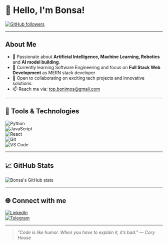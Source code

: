 # 👋 Hello, I'm **Bonsa**!

[![GitHub followers](https://img.shields.io/github/followers/BonsaMosisa?label=Follow&style=social)](https://github.com/BonsaMosisa)  


---

## About Me  

- 🤖 Passionate about **Artificial Intelligence, Machine Learning, Robotics** and **AI model building**.
- 🌱 Currently learning Software Engineering  and focus on **Full Stack Web Development** as MERN stack developer
- 💞️ Open to collaborating on exciting tech projects and innovative solutions.  
- 📫 Reach me via: [top.bonimos@gmail.com](mailto:top.bonimos@gmail.com)

---

## 🔧 Tools & Technologies  

![Python](https://img.shields.io/badge/-Python-3776AB?style=flat-square&logo=python&logoColor=white)  
![JavaScript](https://img.shields.io/badge/-JavaScript-F7DF1E?style=flat-square&logo=javascript&logoColor=black)  
![React](https://img.shields.io/badge/-React-61DAFB?style=flat-square&logo=react&logoColor=white)  
![Git](https://img.shields.io/badge/-Git-F05032?style=flat-square&logo=git&logoColor=white)  
![VS Code](https://img.shields.io/badge/-VSCode-007ACC?style=flat-square&logo=visual-studio-code&logoColor=white)

---

## 📈 GitHub Stats  

![Bonsa's GitHub stats](https://github-readme-stats.vercel.app/api?username=BonsaMosisa&show_icons=true&theme=radical)

---

## 🌐 Connect with me  

[![LinkedIn](https://img.shields.io/badge/-LinkedIn-0A66C2?style=flat-square&logo=linkedin&logoColor=white)](https://www.linkedin.com/in/bonsa-a-mosisa/)  
[![Telegram](https://img.shields.io/badge/-Telegram-26A5E4?style=flat-square&logo=telegram&logoColor=white)](https://t.me/bonim9)  

---

> *"Code is like humor. When you have to explain it, it’s bad." — Cory House*

